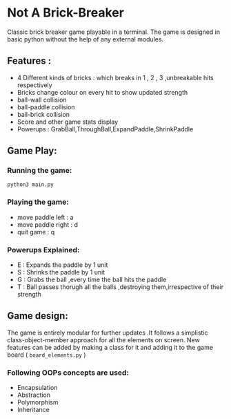 # Not A Brick-Breaker
Classic brick breaker game playable in a terminal. The game is designed in basic python without the help of any external modules. 

## Features :
* 4 Different kinds of bricks : which breaks in 1 , 2 , 3 ,unbreakable hits respectively
* Bricks change colour on every hit to show updated strength
* ball-wall collision
* ball-paddle collision
* ball-brick collision
* Score and other game stats display
* Powerups : GrabBall,ThroughBall,ExpandPaddle,ShrinkPaddle
  
## Game Play:

### Running the game:
```
python3 main.py
```

### Playing the game:
* move paddle left  : a
* move paddle right : d
* quit game         : q

### Powerups Explained:
* E : Expands the paddle by 1 unit
* S : Shrinks the paddle by 1 unit
* G : Grabs the ball ,every time the ball hits the paddle
* T : Ball passes thorugh all the balls ,destroying them,irrespective of their strength

## Game design:
The game is entirely modular for further updates .It follows a simplistic class-object-member approach for all the elements on screen. New features can be added by making a class for it and adding it to the game board ( ``` board_elements.py ``` )

### Following OOPs concepts are used:
* Encapsulation
* Abstraction
* Polymorphism
* Inheritance 